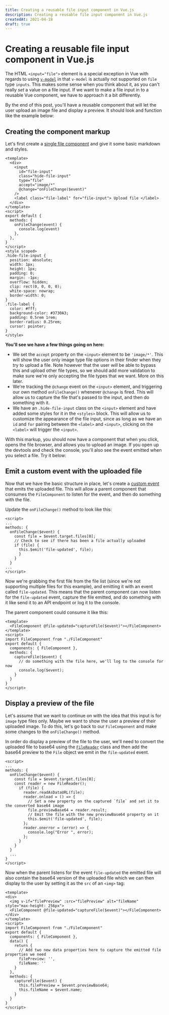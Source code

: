 ```yaml
---
title: Creating a reusable file input component in Vue.js
description: Creating a reusable file input component in Vue.js
createdAt: 2021-04-18
draft: true
---
```


<div class="prose">

# Creating a reusable file input component in Vue.js

The HTML `<input="file">` element is a special exception in Vue with regards to using [`v-model`](https://vuejs.org/v2/guide/forms.html) in that `v-model` is actually not supported on `file` type `inputs`. This makes some sense when you think about it, as you can't really _set_ a value on a file input. If we want to make a file input in to a reusable Vue component, we have to approach it a bit differently.

By the end of this post, you'll have a reusable component that will let the user upload an image file and display a preview. It should look and function like the example below:

<div class="bg-gray-100 flex items-center justify-center py-10 rounded-lg">

<FilePreviewExample></FilePreviewExample>

</div>

## Creating the component markup

Let's first create a [single file component](https://vuejs.org/v2/guide/single-file-components.html) and give it some basic markdown and styles.

```vue[FileComponent.vue]
<template>
  <div>
    <input
      id="file-input"
      class="hide-file-input"
      type="file"
      accept="image/*"
      @change="onFileChange($event)"
    />
    <label class="file-label" for="file-input"> Upload file </label>
  </div>
</template>
<script>
export default {
  methods: {
    onFileChange(event) {
      console.log(event)
    },
  },
}
</script>
<style scoped>
.hide-file-input {
  position: absolute;
  width: 1px;
  height: 1px;
  padding: 0;
  margin: -1px;
  overflow: hidden;
  clip: rect(0, 0, 0, 0);
  white-space: nowrap;
  border-width: 0;
}
.file-label {
  color: #fff;
  background-color: #3730A3;
  padding: 0.5rem 1rem;
  border-radius: 0.25rem;
  cursor: pointer;
}
</style>
```

**You'll see we have a few things going on here:**

<!-- - We have a `<slot>` inside of the `<label>` element. This will allow us to render whatever text we want to the label allowing the component to be more flexible to different use cases. For more on slots, read the [Vue documentation](https://vuejs.org/v2/guide/components-slots.html). -->

<!-- TODO: should i mention this? should it just be simpler? Do we need to cover validation or adding accept as a prop? -->

- We set the `accept` property on the `<input>` element to be `'image/*'`. This will show the user only image type file options in their finder when they try to upload a file. Note however that the user _will_ be able to bypass this and upload other file types, so we should add more validation to make sure we're only accepting the file types that we want. More on this later.
- We're tracking the `@change` event on the `<input>` element, and triggering our own method `onFileChange()` whenever `@change` is fired. This will allow us to capture the file that's passed to the input, and then do something with it.
- We have an `.hide-file-input` class on the `<input>` element and have added some styles for it in the `<styles>` block. This will allow us to customize the appearance of the file input, since as long as we have an `id` and `for` pairing between the `<label>` and `<input>`, clicking on the `<label>` will trigger the `<input>`.

With this markup, you should now have a component that when you click, opens the file browser, and allows you to upload an image. If you open up the devtools and check the console, you'll also see the event emitted when you select a file. Try it below:

## Emit a custom event with the uploaded file

Now that we have the basic structure in place, let's create a [custom event](https://vuejs.org/v2/guide/components-custom-events.html) that emits the uploaded file. This will allow a parent component that consumes the `FileComponent` to listen for the event, and then do something with the file.

Update the `onFileChange()` method to look like this:

```vue[FileComponent.vue]
<script>
...
methods: {
  onFileChange($event) {
    const file = $event.target.files[0];
    // Check to see if there has been a file actually uploaded
    if (file) {
      this.$emit('file-updated', file);
      }
    }
  }
...
</script>
```

Now we're grabbing the first file from the file list (since we're not supporting multiple files for this example), and emitting it with an event called `file-updated`. This means that the parent component can now listen for the `file-updated` event, capture the file emitted, and do something with it like send it to an API endpoint or log it to the console.

The parent component could consume it like this:

```vue[ParentComponent.vue]
<template>
  <FileComponent @file-updated="captureFile($event)"></FileComponent>
</template>
<script>
import FileComponent from "./FileComponent"
export default {
  components: { FileComponent },
  methods: {
    captureFile($event) {
      // do something with the file here, we'll log to the console for now
      console.log($event);
    }
  }
}
</script>
```

## Display a preview of the file

Let's assume that we want to continue on with the idea that this input is for `image` type files only. Maybe we want to show the user a preview of their uploaded image. To do this, let's go back to our `FileComponent` and make some changes to the `onFileChange()` method.

In order do display a preview of the file to the user, we'll need to convert the uploaded file to base64 using the [`FileReader`](https://developer.mozilla.org/en-US/docs/Web/API/FileReader) class and then add the base64 preview to the `File` object we emit in the `file-updated` event.

```vue[FileComponent.vue]
<script>
...
methods: {
  onFileChange($event) {
    const file = $event.target.files[0];
    const reader = new FileReader();
      if (file) {
        reader.readAsDataURL(file);
        reader.onload = () => {
          // Set a new property on the captured `file` and set it to the converted base64 image
          file.previewBase64 = reader.result;
          // Emit the file with the new previewBase64 property on it
          this.$emit('file-updated', file);
        };
        reader.onerror = (error) => {
          console.log("Error ", error);
        };
      }
    }
  }
  ...
}
</script>
```

Now when the parent listens for the event `file-updated` the emitted file will also contain the base64 version of the uploaded file which we can then display to the user by setting it as the `src` of an `<img>` tag:

```vue[ParentComponent.vue]
<template>
<div>
  <img v-if="filePreview" :src="filePreview" alt="fileName" style="max-height: 256px">
  <FileComponent @file-updated="captureFile($event)"></FileComponent>
</div>
</template>
<script>
import FileComponent from "./FileComponent"
export default {
  components: { FileComponent },
  data() {
    return {
      // Add two new data properties here to capture the emitted file properties we need
      filePreview: '',
      fileName: ''
    }
  },
  methods: {
    captureFile($event) {
      this.filePreview = $event.previewBase64;
      this.fileName = $event.name;
    }
  }
}
</script>
```

<!-- Things you can do to make more reusable : accepted prop, label slots, validation with vee-validate -->
</div>
